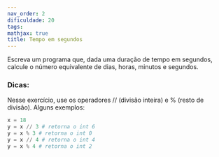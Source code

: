 ```yaml
---
nav_order: 2
dificuldade: 20
tags:
mathjax: true
title: Tempo em segundos
---
```


Escreva um programa que, dada uma duração de tempo em segundos, calcule o número equivalente de dias, horas, minutos e segundos.

### Dicas:

Nesse exercício, use os operadores // (divisão inteira) e % (resto de divisão). Alguns exemplos:
```python
x = 18
y = x // 3 # retorna o int 6
y = x % 3 # retorna o int 0
y = x // 4 # retorna o int 4
y = x % 4 # retorna o int 2
```
